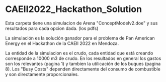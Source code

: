 # CAEII2022_Hackathon_Solution

Esta carpeta tiene una simulacion de Arena "ConceptModelv2.doe" y sus resultados para cada opcion dada. (los pdfs)

La simulación es la solución ganador para el problema de Pan American Energy en el Hackathon de la CAEII 2022 en Mendoza.

La entidad de la simulacion es el crudo, cada entidad que está creando corresponde a 10000 m3 de crudo.	
En los resultados en general los gastos son los relevantes (pagina 1) y tambien la utilicación de los buques (pagina 8).
Los "Busy Costs" dependen directamente del consumo de combustible y son directamente proporcionales.

